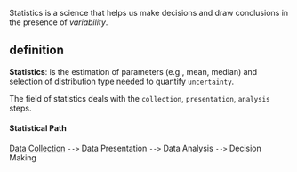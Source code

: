 Statistics is a science that helps us make decisions and
draw conclusions in the presence of *variability*.

## definition
**Statistics**: is the estimation of parameters (e.g.,
mean, median) and selection of distribution type
needed to quantify `uncertainty`.

The field of statistics deals with the `collection`,
`presentation`, `analysis` steps.  

#### Statistical Path
[Data Collection](/statistical_data/data_collection.md) `-->` Data Presentation  `-->` Data Analysis `-->` Decision Making

